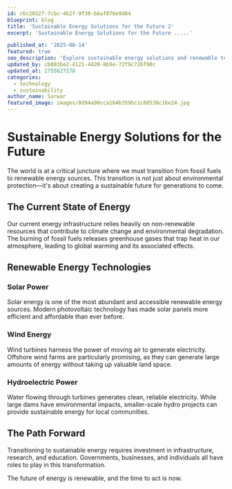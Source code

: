 ```yaml
---
id: c6c20327-7cbc-4b2f-9f30-b6af076e9d84
blueprint: blog
title: 'Sustainable Energy Solutions for the Future 2'
excerpt: 'Sustainable Energy Solutions for the Future .....'

published_at: '2025-08-14'
featured: true
seo_description: 'Explore sustainable energy solutions and renewable technologies that are shaping the future of energy production.'
updated_by: cb003be2-4121-4420-8b9e-72f9c726f90c
updated_at: 1755627178
categories:
  - technology
  - sustainability
author_name: Sarwar
featured_image: images/0d94a90cca164b359bc1c88530c16e24.jpg
---
```

# Sustainable Energy Solutions for the Future

The world is at a critical juncture where we must transition from fossil fuels to renewable energy sources. This transition is not just about environmental protection—it's about creating a sustainable future for generations to come.

## The Current State of Energy

Our current energy infrastructure relies heavily on non-renewable resources that contribute to climate change and environmental degradation. The burning of fossil fuels releases greenhouse gases that trap heat in our atmosphere, leading to global warming and its associated effects.

## Renewable Energy Technologies

### Solar Power
Solar energy is one of the most abundant and accessible renewable energy sources. Modern photovoltaic technology has made solar panels more efficient and affordable than ever before.

### Wind Energy
Wind turbines harness the power of moving air to generate electricity. Offshore wind farms are particularly promising, as they can generate large amounts of energy without taking up valuable land space.

### Hydroelectric Power
Water flowing through turbines generates clean, reliable electricity. While large dams have environmental impacts, smaller-scale hydro projects can provide sustainable energy for local communities.

## The Path Forward

Transitioning to sustainable energy requires investment in infrastructure, research, and education. Governments, businesses, and individuals all have roles to play in this transformation.

The future of energy is renewable, and the time to act is now.